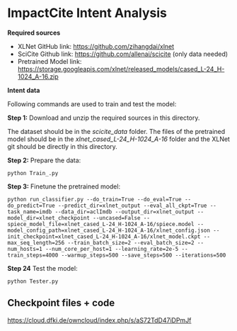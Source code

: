 # ImpactCite Intent Analysis

**Required sources**

- XLNet GitHub link: https://github.com/zihangdai/xlnet
- SciCite Github link: https://github.com/allenai/scicite (only data needed)
- Pretrained Model link: https://storage.googleapis.com/xlnet/released_models/cased_L-24_H-1024_A-16.zip

**Intent data**

Following commands are used to train and test the model:

**Step 1:** Download and unzip the required sources in this directory.

The dataset should be in the *scicite_data* folder. The files of the pretrained model should be in the *xlnet_cased_L-24_H-1024_A-16* folder and the XLNet git should be directly in this directory.

**Step 2:** Prepare the data:

`python Train_.py`

**Step 3:** Finetune the pretrained model:

`python run_classifier.py --do_train=True --do_eval=True --do_predict=True --predict_dir=xlnet_output --eval_all_ckpt=True --task_name=imdb --data_dir=aclImdb --output_dir=xlnet_output --model_dir=xlnet_checkpoint --uncased=False --spiece_model_file=xlnet_cased_L-24_H-1024_A-16/spiece.model --model_config_path=xlnet_cased_L-24_H-1024_A-16/xlnet_config.json --init_checkpoint=xlnet_cased_L-24_H-1024_A-16/xlnet_model.ckpt --max_seq_length=256 --train_batch_size=2 --eval_batch_size=2 --num_hosts=1 --num_core_per_host=1 --learning_rate=2e-5 --train_steps=4000 --warmup_steps=500 --save_steps=500 --iterations=500`

**Step 24** Test the model:

`python Tester.py`

## Checkpoint files + code
https://cloud.dfki.de/owncloud/index.php/s/aS72TdD47iDPmJf
